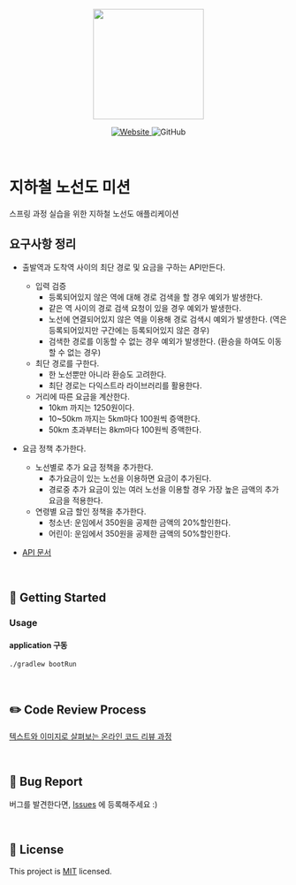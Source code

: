<p align="center">
    <img width="200px;" src="https://raw.githubusercontent.com/woowacourse/atdd-subway-admin-frontend/master/images/main_logo.png"/>
</p>
<p align="center">
  <a href="https://techcourse.woowahan.com/c/Dr6fhku7" alt="woowacuorse subway">
    <img alt="Website" src="https://img.shields.io/website?url=https%3A%2F%2Fedu.nextstep.camp%2Fc%2FR89PYi5H">
  </a>
  <img alt="GitHub" src="https://img.shields.io/github/license/woowacourse/atdd-subway-path">
</p>

<br>

# 지하철 노선도 미션
스프링 과정 실습을 위한 지하철 노선도 애플리케이션

## 요구사항 정리
- 출발역과 도착역 사이의 최단 경로 및 요금을 구하는 API만든다.
  - 입력 검증
    - 등록되어있지 않은 역에 대해 경로 검색을 할 경우 예외가 발생한다.
    - 같은 역 사이의 경로 검색 요청이 있을 경우 예외가 발생한다.
    - 노선에 연결되어있지 않은 역을 이용해 경로 검색시 예외가 발생한다. (역은 등록되어있지만 구간에는 등록되어있지 않은 경우)
    - 검색한 경로를 이동할 수 없는 경우 예외가 발생한다. (환승을 하여도 이동할 수 없는 경우)
  - 최단 경로를 구한다.
    - 한 노선뿐만 아니라 환승도 고려한다.
    - 최단 경로는 다익스트라 라이브러리를 활용한다.
  - 거리에 따른 요금을 계산한다.
    - 10km 까지는 1250원이다.
    - 10~50km 까지는 5km마다 100원씩 증액한다.
    - 50km 초과부터는 8km마다 100원씩 증액한다.
- 요금 정책 추가한다.
  - 노선별로 추가 요금 정책을 추가한다.
    - 추가요금이 있는 노선을 이용하면 요금이 추가된다.
    - 경로중 추가 요금이 있는 여러 노선을 이용할 경우 가장 높은 금액의 추가 요금을 적용한다.
  - 연령별 요금 할인 정책을 추가한다.
    - 청소년: 운임에서 350원을 공제한 금액의 20%할인한다.
    - 어린이: 운임에서 350원을 공제한 금액의 50%할인한다.
  

- [API 문서](https://techcourse-storage.s3.ap-northeast-2.amazonaws.com/c4c291f19953498e8eda8a38253eed51#Path)

<br>

## 🚀 Getting Started
### Usage
#### application 구동
```
./gradlew bootRun
```
<br>

## ✏️ Code Review Process
[텍스트와 이미지로 살펴보는 온라인 코드 리뷰 과정](https://github.com/next-step/nextstep-docs/tree/master/codereview)

<br>

## 🐞 Bug Report

버그를 발견한다면, [Issues](https://github.com/woowacourse/atdd-subway-path/issues) 에 등록해주세요 :)

<br>

## 📝 License

This project is [MIT](https://github.com/woowacourse/atdd-subway-path/blob/master/LICENSE) licensed.
